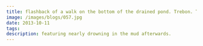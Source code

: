 ```yaml
---
title: flashback of a walk on the bottom of the drained pond. Trebon. Tres bon
image: /images/blogs/057.jpg
date: 2013-10-11
tags:
description: featuring nearly drowning in the mud afterwards.
---
```

